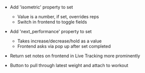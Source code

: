 - Add 'isometric' property to set
    - Value is a number, if set, overrides reps
    - Switch in frontend to toggle fields

- Add 'next_performance' property to set
    - Takes increase/decrease/hold as a value
    - Frontend asks via pop up after set completed

- Return set notes on frontend in Live Tracking more prominently
- Button to pull through latest weight and attach to workout